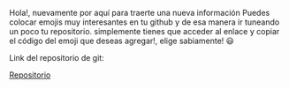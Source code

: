 Hola!, nuevamente por aquí para traerte una nueva información
Puedes colocar emojis muy interesantes en tu github y de esa manera
ir tuneando un poco tu repositorio. simplemente tienes que acceder al enlace
y copiar el código del emoji que deseas agregar!, elige sabiamente! 😃


Link del repositorio de git:

[Repositorio][]

[Repositorio]: https://gist.github.com/rxaviers/7360908/


